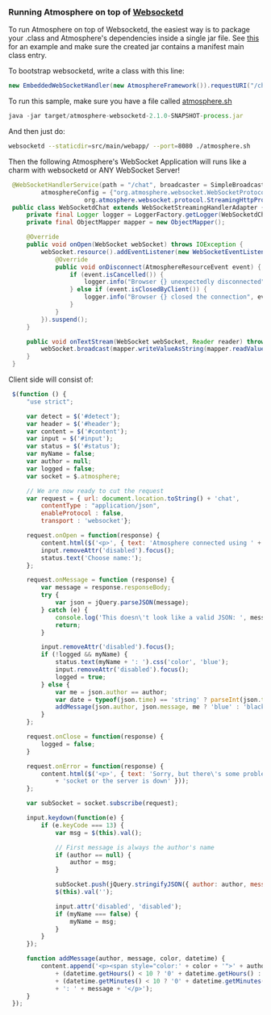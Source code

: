 ### Running Atmosphere on top of [Websocketd](https://github.com/joewalnes/websocketd)

To run Atmosphere on top of Websocketd, the easiest way is to package your .class and Atmosphere's dependencies inside a single jar file.
See [this](https://github.com/Atmosphere/atmosphere-samples/blob/master/samples/websocketd/pom.xml) for an example and make sure the created jar contains a manifest main class entry.

To bootstrap websocketd, write a class with this line:
```java
new EmbeddedWebSocketHandler(new AtmosphereFramework()).requestURI("/chat").on().serve(System.in);
```

To run this sample, make sure you have a file called [atmosphere.sh](https://github.com/Atmosphere/atmosphere-samples/blob/master/samples/websocketd/atmosphere.sh)
```js
java -jar target/atmosphere-websocketd-2.1.0-SNAPSHOT-process.jar
```


And then just do:
```bash
websocketd --staticdir=src/main/webapp/ --port=8080 ./atmosphere.sh
```

Then the following Atmosphere's WebSocket Application will runs like a charm with websocketd or ANY WebSocket Server!

```java
 @WebSocketHandlerService(path = "/chat", broadcaster = SimpleBroadcaster.class,
         atmosphereConfig = {"org.atmosphere.websocket.WebSocketProtocol=
                     org.atmosphere.websocket.protocol.StreamingHttpProtocol"})
 public class WebSocketdChat extends WebSocketStreamingHandlerAdapter {
     private final Logger logger = LoggerFactory.getLogger(WebSocketdChat.class);
     private final ObjectMapper mapper = new ObjectMapper();

     @Override
     public void onOpen(WebSocket webSocket) throws IOException {
         webSocket.resource().addEventListener(new WebSocketEventListenerAdapter() {
             @Override
             public void onDisconnect(AtmosphereResourceEvent event) {
                 if (event.isCancelled()) {
                     logger.info("Browser {} unexpectedly disconnected", event.getResource().uuid());
                 } else if (event.isClosedByClient()) {
                     logger.info("Browser {} closed the connection", event.getResource().uuid());
                 }
             }
         }).suspend();
     }

     public void onTextStream(WebSocket webSocket, Reader reader) throws IOException {
         webSocket.broadcast(mapper.writeValueAsString(mapper.readValue(new BufferedReader(reader).readLine(), Data.class)));
     }
 }
```

Client side will consist of:

```js
 $(function () {
     "use strict";

     var detect = $('#detect');
     var header = $('#header');
     var content = $('#content');
     var input = $('#input');
     var status = $('#status');
     var myName = false;
     var author = null;
     var logged = false;
     var socket = $.atmosphere;

     // We are now ready to cut the request
     var request = { url: document.location.toString() + 'chat',
         contentType : "application/json",
         enableProtocol : false,
         transport : 'websocket'};

     request.onOpen = function(response) {
         content.html($('<p>', { text: 'Atmosphere connected using ' + response.transport }));
         input.removeAttr('disabled').focus();
         status.text('Choose name:');
     };

     request.onMessage = function (response) {
         var message = response.responseBody;
         try {
             var json = jQuery.parseJSON(message);
         } catch (e) {
             console.log('This doesn\'t look like a valid JSON: ', message);
             return;
         }

         input.removeAttr('disabled').focus();
         if (!logged && myName) {
             status.text(myName + ': ').css('color', 'blue');
             input.removeAttr('disabled').focus();
             logged = true;
         } else {
             var me = json.author == author;
             var date = typeof(json.time) == 'string' ? parseInt(json.time) : json.time;
             addMessage(json.author, json.message, me ? 'blue' : 'black', new Date(date));
         }
     };

     request.onClose = function(response) {
         logged = false;
     }

     request.onError = function(response) {
         content.html($('<p>', { text: 'Sorry, but there\'s some problem with your '
             + 'socket or the server is down' }));
     };

     var subSocket = socket.subscribe(request);

     input.keydown(function(e) {
         if (e.keyCode === 13) {
             var msg = $(this).val();

             // First message is always the author's name
             if (author == null) {
                 author = msg;
             }

             subSocket.push(jQuery.stringifyJSON({ author: author, message: msg }));
             $(this).val('');

             input.attr('disabled', 'disabled');
             if (myName === false) {
                 myName = msg;
             }
         }
     });

     function addMessage(author, message, color, datetime) {
         content.append('<p><span style="color:' + color + '">' + author + '</span> @ ' +
             + (datetime.getHours() < 10 ? '0' + datetime.getHours() : datetime.getHours()) + ':'
             + (datetime.getMinutes() < 10 ? '0' + datetime.getMinutes() : datetime.getMinutes())
             + ': ' + message + '</p>');
     }
 });
```

